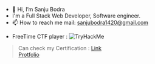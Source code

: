 - 👋 Hi, I’m Sanju Bodra
- I'm a Full Stack Web Developer, Software engineer.
- 📫 How to reach me mail: sanjubodra1420@gmail.com

<!---
aalu-love/aalu-love is a ✨ special ✨ repository because its `README.md` (this file) appears on your GitHub profile.
You can click the Preview link to take a look at your changes.
--->


- FreeTime CTF player : <img src="https://tryhackme-badges.s3.amazonaws.com/aaluloves.png" alt="TryHackMe">
> Can check my Certification : [Link](https://drive.google.com/drive/folders/1BXArudsTgRh7ulao1HfsQCcdahisVRBb?usp=sharing) <br>
> [Protfolio](https://sanjubodra.netlify.app/)
